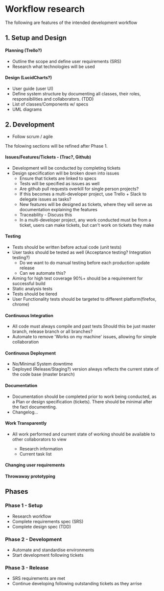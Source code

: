 
# Workflow research

The following are features of the intended development workflow

## 1. Setup and Design

#### Planning (Trello?)

- Outline the scope and define user requirements (SRS)
- Research what technologies will be used

#### Design (LucidCharts?)

- User guide (user UI)
- Define system structure by documenting all classes, their roles, responsibilities and collaborators.  (TDD)
- List of classes/Components w/ specs
- UML diagrams

## 2. Development

- Follow scrum / agile


The folowing sections will be refined after Phase 1.
#### Issues/Features/Tickets - (Trac?, Github)

- Development will be conducted by completing tickets
- Design speciification will be broken down into issues
  - Ensure that tickets are linked to specs
  - Tests will be specified as issues as well
  - Are github pull requests overkill for single person projects?
  - If this becomes a multi-developer project, use Trello + Slack to delegate issues as tasks?
  - New features will be designed as tickets, where they will serve as documentation explaining the features
  - Traceability - Discuss this
  - In a multi-developer project, any work conducted must be from a ticket, users can make tickets, but can't work on tickets they make

#### Testing

- Tests should be written before actual code (unit tests)
- User tasks should be tested as well (Acceptance testing? Integration testing?)
  - Do we want to do manual testing before each production update release
  - Can we automate this?
- Aiming for high test coverage 90%+ should be a requirement for successful build
- Static analysis tests
- Tests should be tiered
- User Functionality tests should be targeted to different platform(firefox, chrome)

#### Continuous Integration

- All code must always compile and past tests Should this be just master branch, release branch or all branches?
- Automate to remove 'Works on my machine' issues, allowing for simple collaboration

#### Continuous Deployment

- No/Minimal System downtime
- Deployed (Release/Staging?) version always reflects the current state of the code base (master branch)

#### Documentation

- Documentation should be completed prior to work being conducted, as a Plan or design specification (tickets). There should be minimal after the fact documenting.
- Changelog...

#### Work Transparently

- All work performed and current state of working should be available to other collaborators to view

  - Research information
  - Current task list

#### Changing user requirements
#### Throwaway prototyping

## Phases
### Phase 1 - Setup
- Research workflow
- Complete requirements spec (SRS)
- Complete design spec (TDD)

### Phase 2 - Development
- Automate and standardise environments
- Start development following tickets

### Phase 3 - Release
- SRS requirements are met
- Continue developing following outstanding tickets as they arrise
